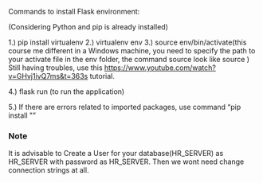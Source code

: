 Commands to install Flask environment:

(Considering Python and pip is already installed)

1.) pip install virtualenv
2.) virtualenv env
3.) source env/bin/activate(this course me different in a Windows machine, you need to specify the path to your activate file in the env folder, the command source look like source <path to your activate folder>)
Still having troubles, use this https://www.youtube.com/watch?v=GHvj1ivQ7ms&t=363s tutorial.

4.) flask run (to run the application)

5.) If there are errors related to imported packages, use command “pip install "<packagename>”
### Note
It is advisable to Create a User for your database(HR_SERVER) as HR_SERVER with password as HR_SERVER.
Then we wont need change connection strings at all.